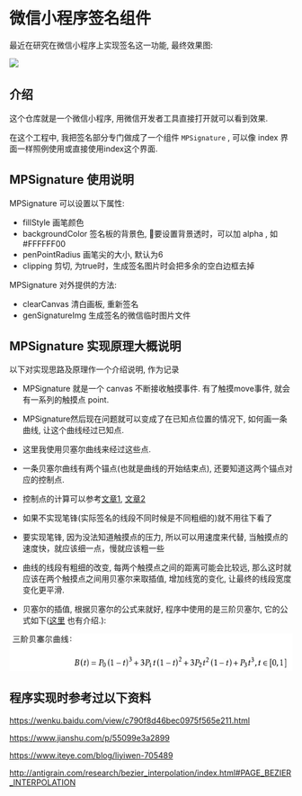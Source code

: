 # 微信小程序签名组件

最近在研究在微信小程序上实现签名这一功能, 最终效果图:

![](https://github.com/hugohuang1111/MPSignature/tree/master/doc/signature.jpg)


## 介绍

这个仓库就是一个微信小程序, 用微信开发者工具直接打开就可以看到效果.

在这个工程中, 我把签名部分专门做成了一个组件 `MPSignature` , 可以像 index 界面一样照例使用或直接使用index这个界面.

## MPSignature 使用说明

MPSignature 可以设置以下属性:

* fillStyle 画笔颜色
* backgroundColor 签名板的背景色, 要设置背景透时，可以加 alpha , 如 #FFFFFF00
* penPointRadius 画笔尖的大小, 默认为6
* clipping 剪切, 为true时，生成签名图片时会把多余的空白边框去掉

MPSignature 对外提供的方法:

* clearCanvas 清白画板, 重新签名
* genSignatureImg 生成签名的微信临时图片文件

## MPSignature 实现原理大概说明

以下对实现思路及原理作一个介绍说明, 作为记录

* MPSignature 就是一个 canvas 不断接收触摸事件. 有了触摸move事件, 就会有一系列的触摸点 point.

* MPSignature然后现在问题就可以变成了在已知点位置的情况下, 如何画一条曲线, 让这个曲线经过已知点.

* 这里我使用贝塞尔曲线来经过这些点.

* 一条贝塞尔曲线有两个锚点(也就是曲线的开始结束点), 还要知道这两个锚点对应的控制点.

* 控制点的计算可以参考[文章1](http://antigrain.com/research/bezier_interpolation/index.html#PAGE_BEZIER_INTERPOLATION), [文章2](https://www.iteye.com/blog/liyiwen-705489)

* 如果不实现笔锋(实际签名的线段不同时候是不同粗细的)就不用往下看了

* 要实现笔锋, 因为没法知道触摸点的压力, 所以可以用速度来代替, 当触摸点的速度快，就应该细一点，慢就应该粗一些

* 曲线的线段有粗细的改变, 每两个触摸点之间的距离可能会比较远, 那么这时就应该在两个触摸点之间用贝塞尔来取插值, 增加线宽的变化, 让最终的线段宽度变化更平滑.

* 贝塞尔的插值, 根据贝塞尔的公式来就好, 程序中使用的是三阶贝塞尔, 它的公式如下([这里](https://www.jianshu.com/p/55099e3a2899) 也有介绍.):

![](./doc/3beziercurve.jpg)


## 程序实现时参考过以下资料

https://wenku.baidu.com/view/c790f8d46bec0975f565e211.html

https://www.jianshu.com/p/55099e3a2899

https://www.iteye.com/blog/liyiwen-705489

http://antigrain.com/research/bezier_interpolation/index.html#PAGE_BEZIER_INTERPOLATION

